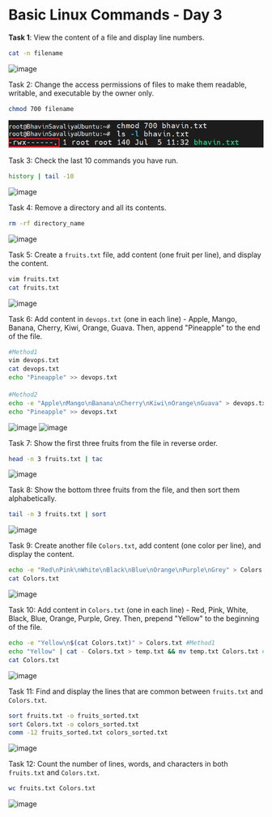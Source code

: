 
# Basic Linux Commands - Day 3

**Task 1**: View the content of a file and display line numbers.
```bash
cat -n filename
```
![image](https://github.com/Bhavin213/90DaysOfDevOps/blob/master/2024/day03/image/task%201.png)

Task 2: Change the access permissions of files to make them readable, writable, and executable by the owner only.
```bash
chmod 700 filename
```
![image](https://github.com/Bhavin213/90DaysOfDevOps/blob/master/2024/day03/image/task%202.png)

Task 3: Check the last 10 commands you have run.
```bash
history | tail -10
```

![image](https://github.com/Bhavin213/90DaysOfDevOps/blob/master/2024/day03/image/task%203.png)

Task 4: Remove a directory and all its contents.
```bash
rm -rf directory_name
```

![image](https://github.com/Bhavin213/90DaysOfDevOps/blob/master/2024/day03/image/task%204.png)

Task 5: Create a `fruits.txt` file, add content (one fruit per line), and display the content.
```bash
vim fruits.txt
cat fruits.txt
```

![image](https://github.com/Bhavin213/90DaysOfDevOps/blob/master/2024/day03/image/task%205.png)

Task 6: Add content in `devops.txt` (one in each line) - Apple, Mango, Banana, Cherry, Kiwi, Orange, Guava. Then, append "Pineapple" to the end of the file.
```bash
#Method1
vim devops.txt
cat devops.txt
echo "Pineapple" >> devops.txt

#Method2
echo -e "Apple\nMango\nBanana\nCherry\nKiwi\nOrange\nGuava" > devops.txt
echo "Pineapple" >> devops.txt
```
![image](https://github.com/Bhavin213/90DaysOfDevOps/blob/master/2024/day03/image/task%206.png)
![image](https://github.com/Bhavin213/90DaysOfDevOps/blob/master/2024/day03/image/task%2066.png)

Task 7: Show the first three fruits from the file in reverse order.
```bash
head -n 3 fruits.txt | tac

```

![image](https://github.com/Bhavin213/90DaysOfDevOps/blob/master/2024/day03/image/task%207.png)

Task 8: Show the bottom three fruits from the file, and then sort them alphabetically.
```bash
tail -n 3 fruits.txt | sort

```

![image](https://github.com/Bhavin213/90DaysOfDevOps/blob/master/2024/day03/image/task%208.png)

Task 9: Create another file `Colors.txt`, add content (one color per line), and display the content.
```bash
echo -e "Red\nPink\nWhite\nBlack\nBlue\nOrange\nPurple\nGrey" > Colors.txt
cat Colors.txt
```

![image](https://github.com/Bhavin213/90DaysOfDevOps/blob/master/2024/day03/image/task%209.png)

Task 10: Add content in `Colors.txt` (one in each line) - Red, Pink, White, Black, Blue, Orange, Purple, Grey. Then, prepend "Yellow" to the beginning of the file.
```bash
echo -e "Yellow\n$(cat Colors.txt)" > Colors.txt #Method1
echo "Yellow" | cat - Colors.txt > temp.txt && mv temp.txt Colors.txt #Method2
cat Colors.txt
```

![image](https://github.com/Bhavin213/90DaysOfDevOps/blob/master/2024/day03/image/task%2010.png)

Task 11: Find and display the lines that are common between `fruits.txt` and `Colors.txt`.
```bash
sort fruits.txt -o fruits_sorted.txt
sort Colors.txt -o colors_sorted.txt
comm -12 fruits_sorted.txt colors_sorted.txt
```

![image](https://github.com/Bhavin213/90DaysOfDevOps/blob/master/2024/day03/image/task%2011.png)

Task 12: Count the number of lines, words, and characters in both `fruits.txt` and `Colors.txt`.
```bash
wc fruits.txt Colors.txt
```
![image](https://github.com/Bhavin213/90DaysOfDevOps/blob/master/2024/day03/image/task%2012.png)
